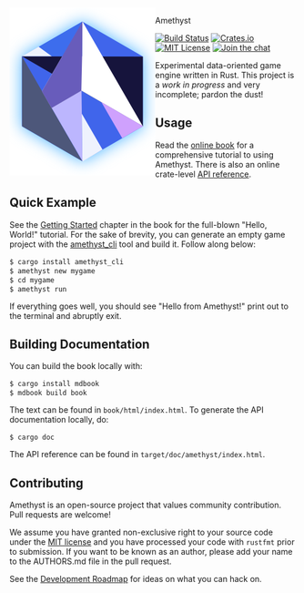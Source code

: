 <img align="left" src="./book/images/amethyst_thumb.png" />

Amethyst

[![Build Status][s1]][tc] [![Crates.io][s2]][ci] [![MIT License][s3]][ml] [![Join the chat][s4]][gc]

[s1]: https://travis-ci.org/ebkalderon/amethyst.svg?branch=master
[s2]: https://img.shields.io/badge/crates.io-0.1.4-orange.svg
[s3]: https://img.shields.io/badge/license-MIT-blue.svg
[s4]: https://badges.gitter.im/ebkalderon/amethyst.svg

[tc]: https://travis-ci.org/ebkalderon/amethyst/
[ci]: https://crates.io/crates/amethyst/
[ml]: https://github.com/ebkalderon/amethyst/blob/master/COPYING
[gc]: https://gitter.im/ebkalderon/amethyst?utm_source=badge&utm_medium=badge&utm_campaign=pr-badge&utm_content=badge

Experimental data-oriented game engine written in Rust. This project is a *work
in progress* and very incomplete; pardon the dust!

## Usage

Read the [online book][bk] for a comprehensive tutorial to using Amethyst. There
is also an online crate-level [API reference][ar].

[bk]: http://ebkalderon.github.io/amethyst/
[ar]: http://ebkalderon.github.io/amethyst/doc/amethyst/

## Quick Example

See the [Getting Started][gs] chapter in the book for the full-blown "Hello,
World!" tutorial. For the sake of brevity, you can generate an empty game
project with the [amethyst_cli][ac] tool and build it. Follow along below:

[gs]: http://ebkalderon.github.io/amethyst/getting_started.html
[ac]: https://github.com/ebkalderon/amethyst_cli

```
$ cargo install amethyst_cli
$ amethyst new mygame
$ cd mygame
$ amethyst run
```

If everything goes well, you should see "Hello from Amethyst!" print out to the
terminal and abruptly exit.

## Building Documentation

You can build the book locally with:

```
$ cargo install mdbook
$ mdbook build book
```

The text can be found in `book/html/index.html`. To generate the API
documentation locally, do:

```
$ cargo doc
```

The API reference can be found in `target/doc/amethyst/index.html`.

## Contributing

Amethyst is an open-source project that values community contribution. Pull
requests are welcome!

We assume you have granted non-exclusive right to your source code under the
[MIT license][ml] and you have processed your code with `rustfmt` prior to
submission. If you want to be known as an author, please add your name to the
AUTHORS.md file in the pull request.

See the [Development Roadmap][dr] for ideas on what you can hack on.

[dr]: https://github.com/ebkalderon/amethyst/wiki/Roadmap
